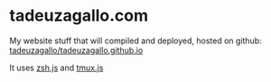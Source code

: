 # tadeuzagallo.com #

My website stuff that will compiled and deployed, hosted on github: [tadeuzagallo/tadeuzagallo.github.io](https://github.com/tadeuzagallo/tadeuzagallo.github.io)

It uses [zsh.js](https://github.com/tadeuzagallo/zsh.js) and [tmux.js](https://github.com/tadeuzagallo/zsh.js)

